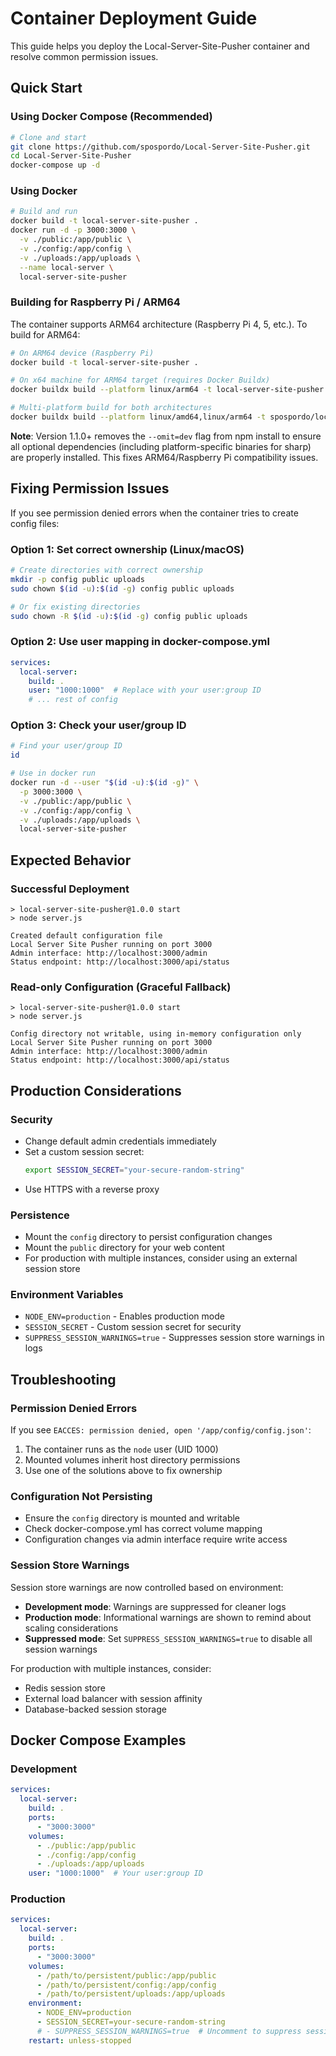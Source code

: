 # Container Deployment Guide

This guide helps you deploy the Local-Server-Site-Pusher container and resolve common permission issues.

## Quick Start

### Using Docker Compose (Recommended)

```bash
# Clone and start
git clone https://github.com/spospordo/Local-Server-Site-Pusher.git
cd Local-Server-Site-Pusher
docker-compose up -d
```

### Using Docker

```bash
# Build and run
docker build -t local-server-site-pusher .
docker run -d -p 3000:3000 \
  -v ./public:/app/public \
  -v ./config:/app/config \
  -v ./uploads:/app/uploads \
  --name local-server \
  local-server-site-pusher
```

### Building for Raspberry Pi / ARM64

The container supports ARM64 architecture (Raspberry Pi 4, 5, etc.). To build for ARM64:

```bash
# On ARM64 device (Raspberry Pi)
docker build -t local-server-site-pusher .

# On x64 machine for ARM64 target (requires Docker Buildx)
docker buildx build --platform linux/arm64 -t local-server-site-pusher:arm64 .

# Multi-platform build for both architectures
docker buildx build --platform linux/amd64,linux/arm64 -t spospordo/local-server-site-pusher:latest --push .
```

**Note**: Version 1.1.0+ removes the `--omit=dev` flag from npm install to ensure all optional dependencies (including platform-specific binaries for sharp) are properly installed. This fixes ARM64/Raspberry Pi compatibility issues.

## Fixing Permission Issues

If you see permission denied errors when the container tries to create config files:

### Option 1: Set correct ownership (Linux/macOS)
```bash
# Create directories with correct ownership
mkdir -p config public uploads
sudo chown $(id -u):$(id -g) config public uploads

# Or fix existing directories
sudo chown -R $(id -u):$(id -g) config public uploads
```

### Option 2: Use user mapping in docker-compose.yml
```yaml
services:
  local-server:
    build: .
    user: "1000:1000"  # Replace with your user:group ID
    # ... rest of config
```

### Option 3: Check your user/group ID
```bash
# Find your user/group ID
id

# Use in docker run
docker run -d --user "$(id -u):$(id -g)" \
  -p 3000:3000 \
  -v ./public:/app/public \
  -v ./config:/app/config \
  -v ./uploads:/app/uploads \
  local-server-site-pusher
```

## Expected Behavior

### Successful Deployment
```
> local-server-site-pusher@1.0.0 start
> node server.js

Created default configuration file
Local Server Site Pusher running on port 3000
Admin interface: http://localhost:3000/admin
Status endpoint: http://localhost:3000/api/status
```

### Read-only Configuration (Graceful Fallback)
```
> local-server-site-pusher@1.0.0 start
> node server.js

Config directory not writable, using in-memory configuration only
Local Server Site Pusher running on port 3000
Admin interface: http://localhost:3000/admin
Status endpoint: http://localhost:3000/api/status
```

## Production Considerations

### Security
- Change default admin credentials immediately
- Set a custom session secret:
  ```bash
  export SESSION_SECRET="your-secure-random-string"
  ```
- Use HTTPS with a reverse proxy

### Persistence
- Mount the `config` directory to persist configuration changes
- Mount the `public` directory for your web content
- For production with multiple instances, consider using an external session store

### Environment Variables
- `NODE_ENV=production` - Enables production mode
- `SESSION_SECRET` - Custom session secret for security
- `SUPPRESS_SESSION_WARNINGS=true` - Suppresses session store warnings in logs

## Troubleshooting

### Permission Denied Errors
If you see `EACCES: permission denied, open '/app/config/config.json'`:

1. The container runs as the `node` user (UID 1000)
2. Mounted volumes inherit host directory permissions
3. Use one of the solutions above to fix ownership

### Configuration Not Persisting
- Ensure the `config` directory is mounted and writable
- Check docker-compose.yml has correct volume mapping
- Configuration changes via admin interface require write access

### Session Store Warnings
Session store warnings are now controlled based on environment:
- **Development mode**: Warnings are suppressed for cleaner logs
- **Production mode**: Informational warnings are shown to remind about scaling considerations
- **Suppressed mode**: Set `SUPPRESS_SESSION_WARNINGS=true` to disable all session warnings

For production with multiple instances, consider:
- Redis session store
- External load balancer with session affinity
- Database-backed session storage

## Docker Compose Examples

### Development
```yaml
services:
  local-server:
    build: .
    ports:
      - "3000:3000"
    volumes:
      - ./public:/app/public
      - ./config:/app/config
      - ./uploads:/app/uploads
    user: "1000:1000"  # Your user:group ID
```

### Production
```yaml
services:
  local-server:
    build: .
    ports:
      - "3000:3000"
    volumes:
      - /path/to/persistent/public:/app/public
      - /path/to/persistent/config:/app/config
      - /path/to/persistent/uploads:/app/uploads
    environment:
      - NODE_ENV=production
      - SESSION_SECRET=your-secure-random-string
      # - SUPPRESS_SESSION_WARNINGS=true  # Uncomment to suppress session warnings
    restart: unless-stopped
```